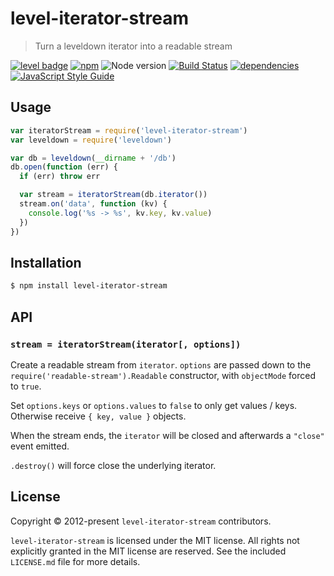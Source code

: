 # level-iterator-stream

> Turn a leveldown iterator into a readable stream

[![level badge][level-badge]](https://github.com/level/awesome)
[![npm](https://img.shields.io/npm/v/level-iterator-stream.svg)](https://www.npmjs.com/package/level-iterator-stream)
![Node version](https://img.shields.io/node/v/level-iterator-stream.svg)
[![Build Status](https://img.shields.io/travis/Level/iterator-stream.svg)](https://travis-ci.org/Level/iterator-stream)
[![dependencies](https://david-dm.org/Level/iterator-stream.svg)](https://david-dm.org/level/iterator-stream)
[![JavaScript Style Guide](https://img.shields.io/badge/code_style-standard-brightgreen.svg)](https://standardjs.com)

## Usage

```js
var iteratorStream = require('level-iterator-stream')
var leveldown = require('leveldown')

var db = leveldown(__dirname + '/db')
db.open(function (err) {
  if (err) throw err

  var stream = iteratorStream(db.iterator())
  stream.on('data', function (kv) {
    console.log('%s -> %s', kv.key, kv.value)
  })
})
```

## Installation

```bash
$ npm install level-iterator-stream
```

## API

### `stream = iteratorStream(iterator[, options])`

Create a readable stream from `iterator`. `options` are passed down to the `require('readable-stream').Readable` constructor, with `objectMode` forced to `true`.

Set `options.keys` or `options.values` to `false` to only get values / keys. Otherwise receive `{ key, value }` objects.

When the stream ends, the `iterator` will be closed and afterwards a `"close"` event emitted.

`.destroy()` will force close the underlying iterator.

## License

Copyright &copy; 2012-present `level-iterator-stream` contributors.

`level-iterator-stream` is licensed under the MIT license. All rights not explicitly granted in the MIT license are reserved. See the included `LICENSE.md` file for more details.

[level-badge]: http://leveldb.org/img/badge.svg
